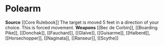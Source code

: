 ﻿---
id: '11'
name: Polearm
rarity: Common
source: '[[DATABASE/source/Core Rulebook|Core Rulebook]]'
trait: null
type: Weapon Critical Specialization

---
# Polearm

**Source** [[Core Rulebook]] 
The target is moved 5 feet in a direction of your choice. This is forced movement.
**Weapons** [[Bec de Corbin]], [[Boarding Pike]], [[Donchak]], [[Fauchard]], [[Glaive]], [[Guisarme]], [[Halberd]], [[Horsechopper]], [[Naginata]], [[Ranseur]], [[Scythe]]